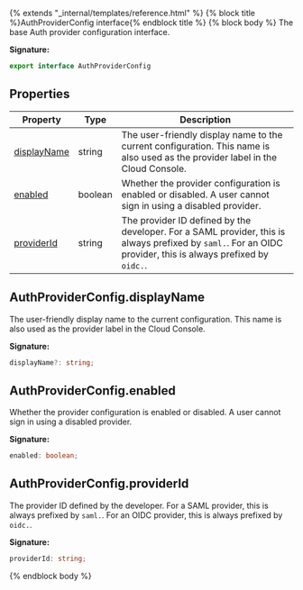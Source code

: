 {% extends "_internal/templates/reference.html" %}
{% block title %}AuthProviderConfig interface{% endblock title %}
{% block body %}
The base Auth provider configuration interface.

<b>Signature:</b>

```typescript
export interface AuthProviderConfig 
```

## Properties

|  Property | Type | Description |
|  --- | --- | --- |
|  [displayName](./firebase-admin.auth.authproviderconfig.md#authproviderconfigdisplayname) | string | The user-friendly display name to the current configuration. This name is also used as the provider label in the Cloud Console. |
|  [enabled](./firebase-admin.auth.authproviderconfig.md#authproviderconfigenabled) | boolean | Whether the provider configuration is enabled or disabled. A user cannot sign in using a disabled provider. |
|  [providerId](./firebase-admin.auth.authproviderconfig.md#authproviderconfigproviderid) | string | The provider ID defined by the developer. For a SAML provider, this is always prefixed by <code>saml.</code>. For an OIDC provider, this is always prefixed by <code>oidc.</code>. |

## AuthProviderConfig.displayName

The user-friendly display name to the current configuration. This name is also used as the provider label in the Cloud Console.

<b>Signature:</b>

```typescript
displayName?: string;
```

## AuthProviderConfig.enabled

Whether the provider configuration is enabled or disabled. A user cannot sign in using a disabled provider.

<b>Signature:</b>

```typescript
enabled: boolean;
```

## AuthProviderConfig.providerId

The provider ID defined by the developer. For a SAML provider, this is always prefixed by `saml.`<!-- -->. For an OIDC provider, this is always prefixed by `oidc.`<!-- -->.

<b>Signature:</b>

```typescript
providerId: string;
```
{% endblock body %}
